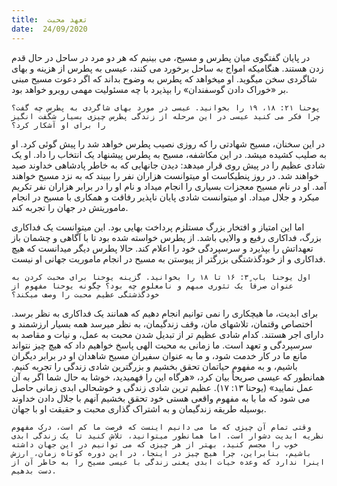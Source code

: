 ```yaml
---
title:  تعهد محبت
date:  24/09/2020
---
```


در پایان گفتگوی میان پطرس و مسیح، می بینیم که هر دو مرد در ساحل در حال قدم زدن هستند. هنگامیکه امواج به ساحل برخورد می کنند، عیسی به پطرس از هزینه و بهای شاگردی سخن میگوید. او میخواهد که پطرس به وضوح بداند که اگر دعوت مسیح مبنی بر  «خوراک دادن گوسفندان» را بپذیرد با چه مسئولیت مهمی روبرو خواهد بود.

`پوحنا ۲۱: ۱۸، ۱۹ را بخوانید. عیسی در مورد بهای شاگردی به پطرس چه گفت؟ چرا فکر می کنید عیسی در این مرحله از زندگی پطرس چیزی بسیار شگفت انگیز را برای او آشکار کرد؟`

در این سخنان، مسیح شهادتی را که روزی نصیب پطرس خواهد شد را پیش گوئی کرد. او به صلیب کشیده میشد. در این مکاشفه، مسیح به پطرس پیشنهاد یک انتخاب را داد. او یک شادی عظیم را در پیش روی قرار میدهد: دیدن جانهایی که به خاطر پادشاهی خداوند صید خواهند شد. در روز پنطیکاست او میتوانست هزاران نفر را ببیند که به نزد مسیح خواهند آمد. او در نام مسیح معجزات بسیاری را انجام میداد و نام او را در برابر هزاران نفر تکریم میکرد و جلال میداد. او میتوانست شادی پایان ناپذیر رفاقت و همکاری با مسیح در انجام ماموریتش در جهان را تجربه کند.

اما این امتیاز و افتخار بزرگ مستلزم پرداخت بهایی بود. این میتوانست یک فداکاری بزرگ، فداکاری رفیع و والایی باشد. از پطرس خواسته شده بود تا با آگاهی و چشمان باز تعهداتش را بپذیرد و سرسپردگی خود را اعلام کند. حالا پطرس دیگر میدانست که هیچ فداکاری و از خودگذشتگی بزرگتر از پیوستن به مسیح در انجام ماموریت جهانی او نیست.

`اول یوحنا باب ۳: ۱۶ تا ۱۸ را بخوانید. گزینه یوحنا برای محبت کردن به عنوان صرفاً یک تئوری مبهم و نامعلوم چه بود؟ چگونه یوحنا مفهوم از خودگذشتگی عظیم محبت را وصف میکند؟`

برای ابدیت، ما هیچکاری را نمی توانیم انجام دهیم که همانند یک فداکاری به نظر برسد. اختصاص وقتمان، تلاشهای مان، وقف زندگیمان، به نظر میرسد همه بسیار ارزشمند و دارای اجر هستند. کدام شادی عظیم تر از تبدیل شدن محبت به عمل، و نیات و مقاصد به سرسپردگی و تعهد است. ما زمانی به محبت الهی پاسخ خواهیم داد که هیچ چیز نتواند مانع ما در کار خدمت شود، و ما به عنوان سفیران مسیح شاهدان او در برابر دیگران باشیم، و به مفهوم حیاتمان تحقق بخشیم و بزرگترین شادی زندگی را تجربه کنیم. همانطور که عیسی صریحاً بیان کرد، «هرگاه این را فهمیدید، خوشا به حال شما اگر به آن عمل نمایید» (یوحنا ۱۳: ۱۷). عظیم ترین شادی زندگی و خوشحالی ابدی زمانی حاصل می شود که ما با به مفهوم واقعی هستی خود تحقق بخشیم آنهم با جلال دادن خداوند بوسیله طریقه زندگیمان و به اشتراک گذاری محبت و حقیقت او با جهان.

`وقتی تمام آن چیزی که ما می دانیم اینست که فرصت ما کم است، درک مفهوم نظریه ابدیت دشوار است. اما همانطور میتوانید، تلاش کنید تا یک زندگی ابدی خوب را مجسم کنید، بهتر از هر چیزی که می توانیم در این جهان داشته باشیم، بنابراین، چرا هیچ چیز در اینجا، در این دوره کوتاه زمان، ارزش اینرا ندارد که وعده حیات ابدی یعنی زندگی با عیسی مسیح را به خاطر آن از دست بدهیم.`